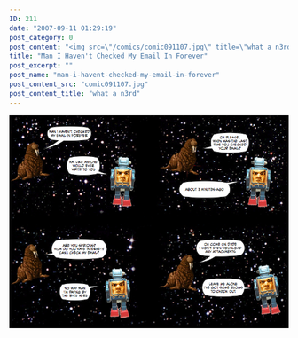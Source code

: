 ```yaml
---
ID: 211
date: "2007-09-11 01:29:19"
post_category: 0
post_content: "<img src=\"/comics/comic091107.jpg\" title=\"what a n3rd\" />"
title: "Man I Haven't Checked My Email In Forever"
post_excerpt: ""
post_name: "man-i-havent-checked-my-email-in-forever"
post_content_src: "comic091107.jpg"
post_content_title: "what a n3rd"
---
```



[![what a n3rd](/comics-hi-res/comic091107.jpg)](/comics-hi-res/comic091107.jpg "what a n3rd")
